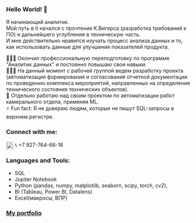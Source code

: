 ### Hello World! 👋
Я начинающий аналитик.   
Мой путь в it начался с прочтения К.Вигерса (разработка требований к ПО) и дальнейшего углубления в техническую часть.    
И мне действительно нравится изучать процесс анализа данных и то, как использовать данные для улучшения показателей продукта.  


👨🏻‍🎓 Окончил профессиональную переподготовку по программе "Аналитик данных" и постоянно повышаю свои навыки.  
👨🏻‍💼 На данный момент с рабочей группой ведем разработку проекта (автоматизация формирования и согласования отчетной документации по проведению комплекса мероприятий, направленных на определение технического состояния технических объектов).    
🔭 Отдельно работаю над своим проектом по автоматизации работ камерального отдела, применяя ML.  
⚡ Fun fact: Я не доверяю людям, которые не пишут SQL-запросы в верхнем регистре.
 
### Connect with me:

📞 +7 927-764-66-16
[<img align="left" alt="Nikolay-Karpov | Telegram" width="22px" src="https://cdn.jsdelivr.net/npm/simple-icons@v3/icons/telegram.svg" />][telegram]
 
### Languages and Tools:
- SQL  
- Jupiter Notebook  
- Python (pandas, numpy, matplotlib, seaborn, scipy, torch, cv2), 
- BI (Tableau, Power BI, Datalens)
- Excel(макросы, ВПР)
 
### [My portfolio](https://github.com/Nikolay-Karpov/Portfolio)

<!--
⚡ <img align="left" alt="codeSTACKr's Github Stats" src="https://github-readme-stats.vercel.app/api?username=Nikolay-Karpov&show_icons=true&hide_border=true" />
-->

[telegram]: https://t.me/Karpov_Nikolay_A
